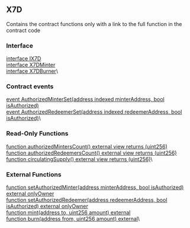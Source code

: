 ## X7D

Contains the contract functions only with a link to the full function in the contract code

### Interface

[interface IX7D](/contracts/contract-source-code/X7D.sol#L310)\
[interface X7DMinter](/contracts/contract-source-code/X7D.sol#L316)\
[interface X7DBurner](/contracts/contract-source-code/X7D.sol#L330)\

### Contract events

[event AuthorizedMinterSet(address indexed minterAddress, bool isAuthorized)](/contracts/contract-source-code/X7D.sol#L393)\
[event AuthorizedRedeemerSet(address indexed redeemerAddress, bool isAuthorized)](/contracts/contract-source-code/X7D.sol#L394)\

### Read-Only Functions

[function authorizedMintersCount() external view returns (uint256)](/contracts/contract-source-code/X7D.sol#L400)\
[function authorizedRedeemersCount() external view returns (uint256)](/contracts/contract-source-code/X7D.sol#L404)\
[function circulatingSupply() external view returns (uint256)](/contracts/contract-source-code/X7D.sol#L458)\

### External Functions

[function setAuthorizedMinter(address minterAddress, bool isAuthorized) external onlyOwner](/contracts/contract-source-code/X7D.sol#L408)\
[function setAuthorizedRedeemer(address redeemerAddress, bool isAuthorized) external onlyOwner](/contracts/contract-source-code/X7D.sol#L428)\
[function mint(address to, uint256 amount) external](/contracts/contract-source-code/X7D.sol#L448)\
[function burn(address from, uint256 amount) external](/contracts/contract-source-code/X7D.sol#L453)\
